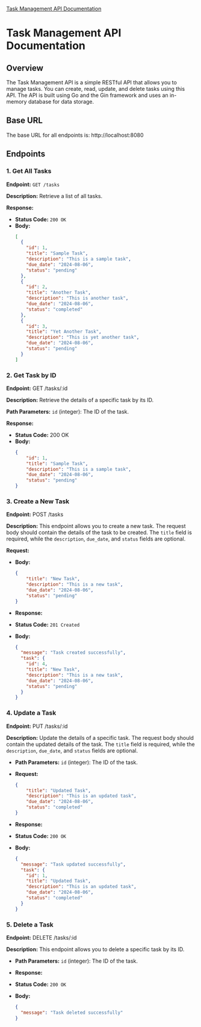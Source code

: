 
[Task Management API Documentation](https://documenter.getpostman.com/view/37482165/2sA3s7ioMo)

# Task Management API Documentation

## Overview

The Task Management API is a simple RESTful API that allows you to manage tasks. You can create, read, update, and delete tasks using this API. The API is built using Go and the Gin framework and uses an in-memory database for data storage.

## Base URL

The base URL for all endpoints is: http://localhost:8080

## Endpoints

### 1. Get All Tasks

**Endpoint:** `GET /tasks`

**Description:** Retrieve a list of all tasks.

**Response:**

- **Status Code:** `200 OK`
- **Body:**
  ```json
  [
    {
      "id": 1,
      "title": "Sample Task",
      "description": "This is a sample task",
      "due_date": "2024-08-06",
      "status": "pending"
    },
    {
      "id": 2,
      "title": "Another Task",
      "description": "This is another task",
      "due_date": "2024-08-06",
      "status": "completed"
    },
    {
      "id": 3,
      "title": "Yet Another Task",
      "description": "This is yet another task",
      "due_date": "2024-08-06",
      "status": "pending"
    }
  ]
  ```

### 2. Get Task by ID

**Endpoint:** GET /tasks/:id

**Description:** Retrieve the details of a specific task by its ID.

**Path Parameters:** `id` (integer): The ID of the task.

**Response:**

- **Status Code:** 200 OK
- **Body:**
    ```json
    {
        "id": 1,
        "title": "Sample Task",
        "description": "This is a sample task",
        "due_date": "2024-08-06",
        "status": "pending"
    }
    ```

### 3. Create a New Task

**Endpoint:** POST /tasks

**Description:** This endpoint allows you to create a new task. The request body should contain the details of the task to be created. The `title` field is required, while the `description`, `due_date`, and `status` fields are optional.

**Request:** 

- **Body:**
    ```json
    {
        "title": "New Task",
        "description": "This is a new task",
        "due_date": "2024-08-06",
        "status": "pending"
    }
    ```
- **Response:**

- **Status Code:** `201 Created`
- **Body:**
  ```json
  {
    "message": "Task created successfully",
    "task": {
      "id": 4,
      "title": "New Task",
      "description": "This is a new task",
      "due_date": "2024-08-06",
      "status": "pending"
    }
  }
  ```

### 4. Update a Task

**Endpoint:** PUT /tasks/:id

**Description:** Update the details of a specific task. The request body should contain the updated details of the task. The `title` field is required, while the `description`, `due_date`, and `status` fields are optional.

- **Path Parameters:** `id` (integer): The ID of the task.

- **Request:**
    ```json
    {
        "title": "Updated Task",
        "description": "This is an updated task",
        "due_date": "2024-08-06",
        "status": "completed"
    }
    ```
- **Response:**

- **Status Code:** `200 OK`
- **Body:**
  ```json
  {
    "message": "Task updated successfully",
    "task": {
      "id": 1,
      "title": "Updated Task",
      "description": "This is an updated task",
      "due_date": "2024-08-06",
      "status": "completed"
    }
  }
  ```

### 5. Delete a Task

**Endpoint:** DELETE /tasks/:id

**Description:** This endpoint allows you to delete a specific task by its ID.

- **Path Parameters:** `id` (integer): The ID of the task.

- **Response:**

- **Status Code:** `200 OK`
- **Body:**
  ```json
  {
    "message": "Task deleted successfully"
  }
  ```
